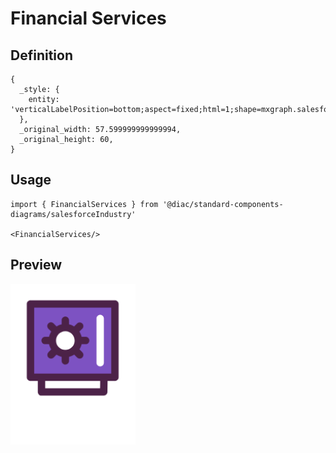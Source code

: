 # Financial Services

## Definition

```
{
  _style: { 
    entity: 'verticalLabelPosition=bottom;aspect=fixed;html=1;shape=mxgraph.salesforce.financial_services;',
  },
  _original_width: 57.599999999999994,
  _original_height: 60,
}
```

## Usage

```
import { FinancialServices } from '@diac/standard-components-diagrams/salesforceIndustry'

<FinancialServices/>
```

## Preview

<img src="./financial-services.png" width="200"/>
